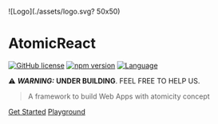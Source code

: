 
</br>
![Logo](./assets/logo.svg? 50x50)

# AtomicReact
[![GitHub license](https://img.shields.io/badge/license-MIT-blue.svg)](https://github.com/AtomicReact/AtomicReact/blob/master/LICENSE)
[![npm version](https://img.shields.io/npm/v/atomicreact.svg?style=flat)](https://www.npmjs.com/package/atomicreact) [![Language](https://img.shields.io/github/languages/top/atomicreact/atomicreact.svg?colorB=00a700)](https://github.com/AtomicReact/AtomicReact/search?l=javascript)


⚠️
***WARNING:*** **UNDER BUILDING**. FEEL FREE TO HELP US.

> A framework to build Web Apps with atomicity concept

[Get Started](getStarted.md)
[Playground](https://playground-fre5.onrender.com)
